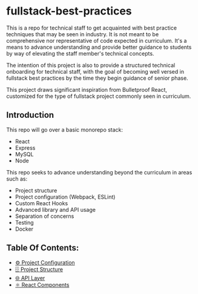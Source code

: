 # fullstack-best-practices

This is a repo for technical staff to get acquainted with best practice techniques that may be seen in industry. It is not meant to be comprehensive nor representative of code expected in curriculum. It's a means to advance understanding and provide better guidance to students by way of elevating the staff member's technical concepts.

The intention of this project is also to provide a structured technical onboarding for technical staff, with the goal of becoming well versed in fullstack best practices by the time they begin guidance of senior phase.

This project draws significant inspiration from Bulletproof React, customized for the type of fullstack project commonly seen in curriculum.

## Introduction

This repo will go over a basic monorepo stack:
- React
- Express
- MySQL
- Node

This repo seeks to advance understanding beyond the curriculum in areas such as:
- Project structure
- Project configuration (Webpack, ESLint)
- Custom React Hooks
- Advanced library and API usage
- Separation of concerns
- Testing
- Docker

## Table Of Contents:

- [⚙️ Project Configuration](docs/project-configuration.md)
- [🗄️ Project Structure](docs/project-structure.md)
- [🌐 API Layer](docs/api-layer.md)
- [⚛ React Components](docs/api-layer.md)